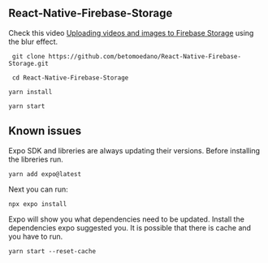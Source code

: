 ## React-Native-Firebase-Storage

Check this video [Uploading videos and images to Firebase Storage](https://codewithbeto.dev/projects/firebase-storage) using the blur effect.

```
 git clone https://github.com/betomoedano/React-Native-Firebase-Storage.git
```

```
 cd React-Native-Firebase-Storage
```

```
yarn install
```

```
yarn start
```

## Known issues

Expo SDK and libreries are always updating their versions. Before installing the libreries run.

```
yarn add expo@latest
```

Next you can run:

```
npx expo install
```

Expo will show you what dependencies need to be updated. Install the dependencies expo suggested you. It is possible that there is cache and you have to run.

```
yarn start --reset-cache
```
